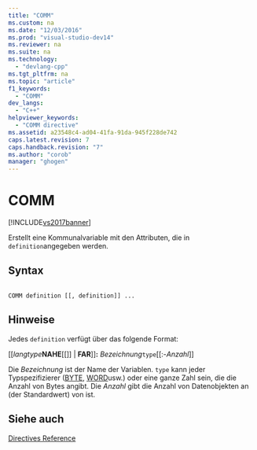 ```yaml
---
title: "COMM"
ms.custom: na
ms.date: "12/03/2016"
ms.prod: "visual-studio-dev14"
ms.reviewer: na
ms.suite: na
ms.technology: 
  - "devlang-cpp"
ms.tgt_pltfrm: na
ms.topic: "article"
f1_keywords: 
  - "COMM"
dev_langs: 
  - "C++"
helpviewer_keywords: 
  - "COMM directive"
ms.assetid: a23548c4-ad04-41fa-91da-945f228de742
caps.latest.revision: 7
caps.handback.revision: "7"
ms.author: "corob"
manager: "ghogen"
---
```

# COMM
[!INCLUDE[vs2017banner](../../assembler/inline/includes/vs2017banner.md)]

Erstellt eine Kommunalvariable mit den Attributen, die in `definition`angegeben werden.  
  
## Syntax  
  
```  
  
COMM definition [[, definition]] ...  
```  
  
## Hinweise  
 Jedes `definition` verfügt über das folgende Format:  
  
 \[\[*langtype***NAHE**\[\[\]\] &#124; **FAR**\]\]**:** *Bezeichnung*`type`\[\[:\-*Anzahl*\]\]  
  
 Die *Bezeichnung* ist der Name der Variablen.  `type` kann jeder Typspezifizierer \([BYTE](../../assembler/masm/byte-masm.md), [WORD](../../assembler/masm/word.md)usw.\) oder eine ganze Zahl sein, die die Anzahl von Bytes angibt.  Die *Anzahl* gibt die Anzahl von Datenobjekten an \(der Standardwert\) von ist.  
  
## Siehe auch  
 [Directives Reference](../../assembler/masm/directives-reference.md)